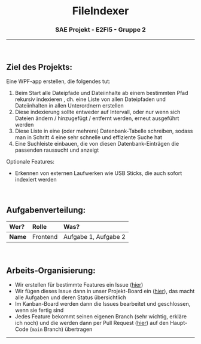 <!-- so portfolio mäßig -->

<div align="center" style="text-align: center;">

# FileIndexer
### SAE Projekt - E2FI5 - Gruppe 2
<!-- evtl hier bild(er) vom programm -->

---

</div>

<br>
  
## Ziel des Projekts:
Eine WPF-app erstellen, die folgendes tut:
1. Beim Start alle Dateipfade und Dateiinhalte ab einem bestimmten Pfad rekursiv indexieren , dh. eine Liste von allen Dateipfaden und Dateiinhalten in allen Unterordnern erstellen
2. Diese indexierung sollte entweder auf Intervall, oder nur wenn sich Dateien ändern / hinzugefügt / entfernt werden, erneut ausgeführt werden
3. Diese Liste in eine (oder mehrere) Datenbank-Tabelle schreiben, sodass man in Schritt 4 eine sehr schnelle und effiziente Suche hat
4. Eine Suchleiste einbauen, die von diesen Datenbank-Einträgen die passenden raussucht und anzeigt
  
Optionale Features:
- Erkennen von externen Laufwerken wie USB Sticks, die auch sofort indexiert werden
  
<br>
  
## Aufgabenverteilung:
| Wer? | Rolle | Was? |
| :-- | :-- | :--- |
| **Name** | Frontend | Aufgabe 1, Aufgabe 2 |
  
<br>
  
## Arbeits-Organisierung:
- Wir erstellen für bestimmte Features ein Issue ([hier](https://github.com/Sv443/FileIndexer/issues/new/choose))  
- Wir fügen dieses Issue dann in unser Projekt-Board ein ([hier](https://github.com/Sv443/FileIndexer/projects/1)), das macht alle Aufgaben und deren Status übersichtlich
- Im Kanban-Board werden dann die Issues bearbeitet und geschlossen, wenn sie fertig sind
- Jedes Feature bekommt seinen eigenen Branch (sehr wichtig, erkläre ich noch) und die werden dann per Pull Request ([hier](https://github.com/Sv443/FileIndexer/pulls)) auf den Haupt-Code (`main` Branch) übertragen

---
